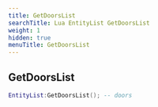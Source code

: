 ```yaml
---
title: GetDoorsList
searchTitle: Lua EntityList GetDoorsList
weight: 1
hidden: true
menuTitle: GetDoorsList
---
```

## GetDoorsList
```lua
EntityList:GetDoorsList(); -- doors
```